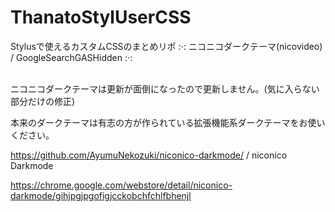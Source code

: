 # ThanatoStylUserCSS
Stylusで使えるカスタムCSSのまとめリポ :⋅: ニコニコダークテーマ(nicovideo) / GoogleSearchGASHidden :⋅:
<br /><br />

ニコニコダークテーマは更新が面倒になったので更新しません。(気に入らない部分だけの修正)

本来のダークテーマは有志の方が作られている拡張機能系ダークテーマをお使いください。

https://github.com/AyumuNekozuki/niconico-darkmode/ / niconico Darkmode

https://chrome.google.com/webstore/detail/niconico-darkmode/gihjpgjpgofigjcckobchfchlfbhenjl
